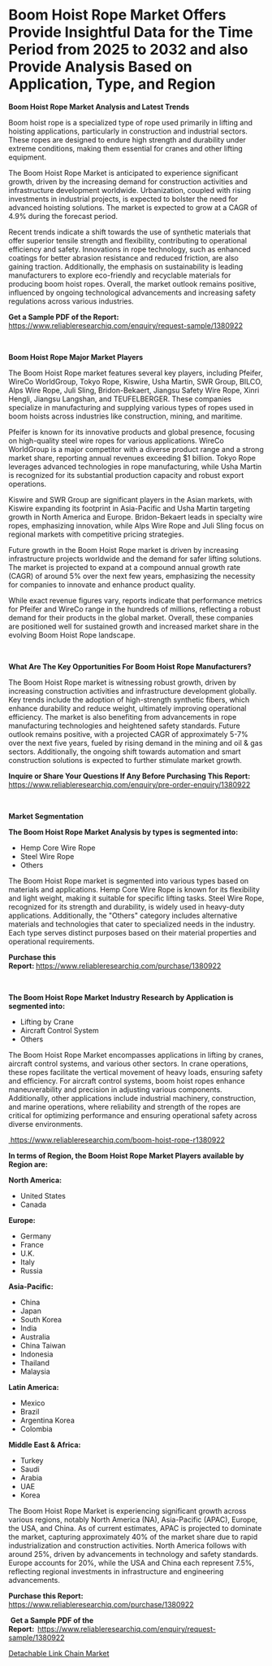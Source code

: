 <p><h1>Boom Hoist Rope Market Offers Provide Insightful Data for the Time Period from 2025 to 2032 and also Provide Analysis Based on Application, Type, and Region</h1></p><p><strong>Boom Hoist Rope Market Analysis and Latest Trends</strong></p>
<p><p>Boom hoist rope is a specialized type of rope used primarily in lifting and hoisting applications, particularly in construction and industrial sectors. These ropes are designed to endure high strength and durability under extreme conditions, making them essential for cranes and other lifting equipment.</p><p>The Boom Hoist Rope Market is anticipated to experience significant growth, driven by the increasing demand for construction activities and infrastructure development worldwide. Urbanization, coupled with rising investments in industrial projects, is expected to bolster the need for advanced hoisting solutions. The market is expected to grow at a CAGR of 4.9% during the forecast period. </p><p>Recent trends indicate a shift towards the use of synthetic materials that offer superior tensile strength and flexibility, contributing to operational efficiency and safety. Innovations in rope technology, such as enhanced coatings for better abrasion resistance and reduced friction, are also gaining traction. Additionally, the emphasis on sustainability is leading manufacturers to explore eco-friendly and recyclable materials for producing boom hoist ropes. Overall, the market outlook remains positive, influenced by ongoing technological advancements and increasing safety regulations across various industries.</p></p>
<p><strong>Get a Sample PDF of the Report:&nbsp;</strong> <a href="https://www.reliableresearchiq.com/enquiry/request-sample/1380922?utm_campaign=2122&utm_medium=2&utm_source=Github&utm_content=ia&utm_term=17022025&utm_id=boom-hoist-rope">https://www.reliableresearchiq.com/enquiry/request-sample/1380922</a></p>
<p>&nbsp;</p>
<p><strong>Boom Hoist Rope Major Market Players</strong></p>
<p><p>The Boom Hoist Rope market features several key players, including Pfeifer, WireCo WorldGroup, Tokyo Rope, Kiswire, Usha Martin, SWR Group, BILCO, Alps Wire Rope, Juli Sling, Bridon-Bekaert, Jiangsu Safety Wire Rope, Xinri Hengli, Jiangsu Langshan, and TEUFELBERGER. These companies specialize in manufacturing and supplying various types of ropes used in boom hoists across industries like construction, mining, and maritime.</p><p>Pfeifer is known for its innovative products and global presence, focusing on high-quality steel wire ropes for various applications. WireCo WorldGroup is a major competitor with a diverse product range and a strong market share, reporting annual revenues exceeding $1 billion. Tokyo Rope leverages advanced technologies in rope manufacturing, while Usha Martin is recognized for its substantial production capacity and robust export operations.</p><p>Kiswire and SWR Group are significant players in the Asian markets, with Kiswire expanding its footprint in Asia-Pacific and Usha Martin targeting growth in North America and Europe. Bridon-Bekaert leads in specialty wire ropes, emphasizing innovation, while Alps Wire Rope and Juli Sling focus on regional markets with competitive pricing strategies.</p><p>Future growth in the Boom Hoist Rope market is driven by increasing infrastructure projects worldwide and the demand for safer lifting solutions. The market is projected to expand at a compound annual growth rate (CAGR) of around 5% over the next few years, emphasizing the necessity for companies to innovate and enhance product quality.</p><p>While exact revenue figures vary, reports indicate that performance metrics for Pfeifer and WireCo range in the hundreds of millions, reflecting a robust demand for their products in the global market. Overall, these companies are positioned well for sustained growth and increased market share in the evolving Boom Hoist Rope landscape.</p></p>
<p>&nbsp;</p>
<p><strong>What Are The Key Opportunities For Boom Hoist Rope Manufacturers?</strong></p>
<p><p>The Boom Hoist Rope market is witnessing robust growth, driven by increasing construction activities and infrastructure development globally. Key trends include the adoption of high-strength synthetic fibers, which enhance durability and reduce weight, ultimately improving operational efficiency. The market is also benefiting from advancements in rope manufacturing technologies and heightened safety standards. Future outlook remains positive, with a projected CAGR of approximately 5-7% over the next five years, fueled by rising demand in the mining and oil & gas sectors. Additionally, the ongoing shift towards automation and smart construction solutions is expected to further stimulate market growth.</p></p>
<p><strong>Inquire or Share Your Questions If Any Before Purchasing This Report:</strong> <a href="https://www.reliableresearchiq.com/enquiry/pre-order-enquiry/1380922?utm_campaign=2122&utm_medium=2&utm_source=Github&utm_content=ia&utm_term=17022025&utm_id=boom-hoist-rope">https://www.reliableresearchiq.com/enquiry/pre-order-enquiry/1380922</a></p>
<p>&nbsp;</p>
<p><strong>Market Segmentation</strong></p>
<p><strong>The Boom Hoist Rope Market Analysis by types is segmented into:</strong></p>
<p><ul><li>Hemp Core Wire Rope</li><li>Steel Wire Rope</li><li>Others</li></ul></p>
<p><p>The Boom Hoist Rope market is segmented into various types based on materials and applications. Hemp Core Wire Rope is known for its flexibility and light weight, making it suitable for specific lifting tasks. Steel Wire Rope, recognized for its strength and durability, is widely used in heavy-duty applications. Additionally, the "Others" category includes alternative materials and technologies that cater to specialized needs in the industry. Each type serves distinct purposes based on their material properties and operational requirements.</p></p>
<p><strong>Purchase this Report:&nbsp;</strong><a href="https://www.reliableresearchiq.com/purchase/1380922?utm_campaign=2122&utm_medium=2&utm_source=Github&utm_content=ia&utm_term=17022025&utm_id=boom-hoist-rope">https://www.reliableresearchiq.com/purchase/1380922</a></p>
<p>&nbsp;</p>
<p><strong>The Boom Hoist Rope Market Industry Research by Application is segmented into:</strong></p>
<p><ul><li>Lifting by Crane</li><li>Aircraft Control System</li><li>Others</li></ul></p>
<p><p>The Boom Hoist Rope Market encompasses applications in lifting by cranes, aircraft control systems, and various other sectors. In crane operations, these ropes facilitate the vertical movement of heavy loads, ensuring safety and efficiency. For aircraft control systems, boom hoist ropes enhance maneuverability and precision in adjusting various components. Additionally, other applications include industrial machinery, construction, and marine operations, where reliability and strength of the ropes are critical for optimizing performance and ensuring operational safety across diverse environments.</p></p>
<p><a href="https://www.reliableresearchiq.com/boom-hoist-rope-r1380922?utm_campaign=2122&utm_medium=2&utm_source=Github&utm_content=ia&utm_term=17022025&utm_id=boom-hoist-rope">&nbsp;https://www.reliableresearchiq.com/boom-hoist-rope-r1380922</a></p>
<p><strong>In terms of Region, the Boom Hoist Rope Market Players available by Region are:</strong></p>
<p>
    <p> <strong> North America: </strong>
        <ul>
            <li>United States</li>
            <li>Canada</li>
        </ul>
        </p> 
    <p> <strong> Europe: </strong>
        <ul>
            <li>Germany</li>
            <li>France</li>
            <li>U.K.</li>
            <li>Italy</li>
            <li>Russia</li>
        </ul>
        </p> 
    <p> <strong> Asia-Pacific: </strong>
        <ul>
            <li>China</li>
            <li>Japan</li>
            <li>South Korea</li>
            <li>India</li>
            <li>Australia</li>
            <li>China Taiwan</li>
            <li>Indonesia</li>
            <li>Thailand</li>
            <li>Malaysia</li>
        </ul>
        </p> 
    <p> <strong> Latin America: </strong>
        <ul>
            <li>Mexico</li>
            <li>Brazil</li>
            <li>Argentina Korea</li>
            <li>Colombia</li>
        </ul>
        </p> 
    <p> <strong> Middle East & Africa: </strong>
        <ul>
            <li>Turkey</li>
            <li>Saudi</li>
            <li>Arabia</li>
            <li>UAE</li>
            <li>Korea</li>
        </ul>
    </p>
    </p>
<p><p>The Boom Hoist Rope Market is experiencing significant growth across various regions, notably North America (NA), Asia-Pacific (APAC), Europe, the USA, and China. As of current estimates, APAC is projected to dominate the market, capturing approximately 40% of the market share due to rapid industrialization and construction activities. North America follows with around 25%, driven by advancements in technology and safety standards. Europe accounts for 20%, while the USA and China each represent 7.5%, reflecting regional investments in infrastructure and engineering advancements.</p></p>
<p><strong>Purchase this Report: </strong><a href="https://www.reliableresearchiq.com/purchase/1380922?utm_campaign=2122&utm_medium=2&utm_source=Github&utm_content=ia&utm_term=17022025&utm_id=boom-hoist-rope">https://www.reliableresearchiq.com/purchase/1380922</a></p>
<p>&nbsp;<strong>Get a Sample PDF of the Report:&nbsp;&nbsp;</strong><a href="https://www.reliableresearchiq.com/enquiry/request-sample/1380922?utm_campaign=2122&utm_medium=2&utm_source=Github&utm_content=ia&utm_term=17022025&utm_id=boom-hoist-rope">https://www.reliableresearchiq.com/enquiry/request-sample/1380922</a></p>
<p><strong></strong></p>
<p><p><a href="https://github.com/NargisHussain432/Market-Research-Report-List-1/blob/main/detachable-link-chain-market.md?utm_campaign=2122&utm_medium=2&utm_source=Github&utm_content=ia&utm_term=17022025&utm_id=boom-hoist-rope">Detachable Link Chain Market</a></p></p>